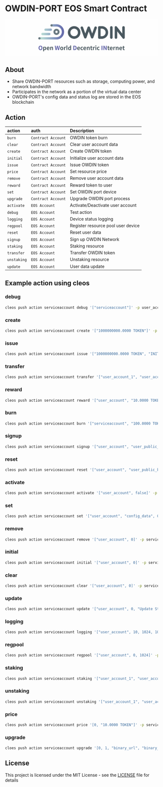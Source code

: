 # OWDIN-PORT EOS Smart Contract
[![OWDIN NETWORK](docs/img/banner-owdin.png "OWDIN NETWORK")](https://owdin.network/)

## About
* Share OWDIN-PORT resources such as storage, computing power, and network bandwidth
* Participates in the network as a portion of the virtual data center
* OWDIN-PORT's config data and status log are stored in the EOS blockchain

## Action
| action      | auth               | Description                        |
|:------------|:-------------------|:-----------------------------------|
| `burn`      | `Contract Account` | OWDIN token burn                   |
| `clear`     | `Contract Account` | Clear user account data            |
| `create`    | `Contract Account` | Create OWDIN token                 |
| `initial`   | `Contract Account` | Initialize user account data       |
| `issue`     | `Contract Account` | Issue OWDIN token                  |
| `price`     | `Contract Account` | Set resource price                 |
| `remove`    | `Contract Account` | Remove user account data           |
| `reward`    | `Contract Account` | Reward token to user               |
| `set`       | `Contract Account` | Set OWDIN port device              |
| `upgrade`   | `Contract Account` | Upgrade OWDIN port process         |
| `activate`  | `EOS Account`      | Activate/Deactivate user account   |
| `debug`     | `EOS Account`      | Test action                        |
| `logging`   | `EOS Account`      | Device status logging              |
| `regpool`   | `EOS Account`      | Register resource pool user device |
| `reset`     | `EOS Account`      | Reset user data                    |
| `signup`    | `EOS Account`      | Sign up OWDIN Network              |
| `staking`   | `EOS Account`      | Staking resource                   |
| `transfer`  | `EOS Account`      | Transfer OWDIN token               |
| `unstaking` | `EOS Account`      | Unstaking resource                 |
| `update`    | `EOS Account`      | User data update                   |

## Example action using cleos

### debug
```bash
cleos push action serviceaccount debug '["serviceaccount"]' -p user_account@active
```

### create
```bash
cleos push action serviceaccount create '["1000000000.0000 TOKEN"]' -p serviceaccount@active
```

### issue
```bash
cleos push action serviceaccount issue '["1000000000.0000 TOKEN", "INITIAL TOKEN ISSUE"]' -p serviceaccount@active
```

### transfer
```bash
cleos push action serviceaccount transfer '["user_account_1", "user_account_2", "1000000.0000 TOKEN", "transfer Test"]' -p user_account_1@active
```

### reward
```bash
cleos push action serviceaccount reward '["user_account", "10.0000 TOKEN", "TOKEN Reward Test"]' -p serviceaccount@active
```

### burn
```bash
cleos push action serviceaccount burn '["serviceaccount", "100.0000 TOKEN", "TOKEN BURN Test"]' -p serviceaccount@active
```

### signup
```bash
cleos push action serviceaccount signup '["user_account", "user_public_key_1", "device_unique_index_1", "secure_ip_index_1", 10240, 409600, 1024000, 0, 0 ]' -p user_account@active
```

### reset
```bash
cleos push action serviceaccount reset '["user_account", "user_public_key_reset_1", "device_unique_index_reset_1", "secure_ip_index_reset_1", 10241, 409601, 1024001, 0, 0 ]' -p user_account@active
```

### activate
```bash
cleos push action serviceaccount activate '["user_account", false]' -p user_account@active
```

### set
```bash
cleos push action serviceaccount set '["user_account", "config_data", 0]' -p serviceaccount@active
```

### remove
```bash
cleos push action serviceaccount remove '["user_account", 0]' -p serviceaccount@active
```

### initial
```bash
cleos push action serviceaccount initial '["user_account", 0]' -p serviceaccount@active
```

### clear
```bash
cleos push action serviceaccount clear '["user_account", 0]' -p serviceaccount@active
```

### update
```bash
cleos push action serviceaccount update '["user_account", 0, "Update Status"]' -p user_account@active
```

### logging
```bash
cleos push action serviceaccount logging '["user_account", 10, 1024, 10240, 1024, 5120, 200, "Logging Status", "Logging Test"]' -p user_account@active
```

### regpool
```bash
cleos push action serviceaccount regpool '["user_account", 0, 1024]' -p user_account@active
```

### staking
```bash
cleos push action serviceaccount staking '["user_account_1", "user_account_2", 0, "10.0000 TOKEN"]' -p user_account_1@active
```

### unstaking
```bash
cleos push action serviceaccount unstaking '["user_account_1", "user_account_2", 1, 0]' -p user_account_1@active
```

### price
```bash
cleos push action serviceaccount price '[0, "10.0000 TOKEN"]' -p serviceaccount@active
```

### upgrade
```bash
cloes push action serviceaccount upgrade '[0, 1, "binary_url", "binary_hash"]' -p serviceaccount@active
```

## License
This project is licensed under the MIT License - see the [LICENSE](LICENSE) file for details

